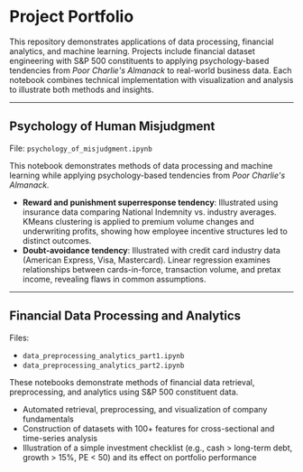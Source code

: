 # Project Portfolio
This repository demonstrates applications of data processing, financial analytics, and machine learning. Projects include financial dataset engineering with S&P 500 constituents to applying psychology-based tendencies from *Poor Charlie's Almanack* to real-world business data. Each notebook combines technical implementation with visualization and analysis to illustrate both methods and insights.

---

## Psychology of Human Misjudgment
File: `psychology_of_misjudgment.ipynb`

This notebook demonstrates methods of data processing and machine learning while applying psychology-based tendencies from *Poor Charlie's Almanack.*
- **Reward and punishment superresponse tendency**: Illustrated using insurance data comparing National Indemnity vs. industry averages. KMeans clustering is applied to premium volume changes and underwriting profits, showing how employee incentive structures led to distinct outcomes.
- **Doubt-avoidance tendency**: Illustrated with credit card industry data (American Express, Visa, Mastercard). Linear regression examines relationships between cards-in-force, transaction volume, and pretax income, revealing flaws in common assumptions.

---

## Financial Data Processing and Analytics
Files:
- `data_preprocessing_analytics_part1.ipynb`
- `data_preprocessing_analytics_part2.ipynb`

These notebooks demonstrate methods of financial data retrieval, preprocessing, and analytics using S&P 500 constituent data. 
- Automated retrieval, preprocessing, and visualization of company fundamentals
- Construction of datasets with 100+ features for cross-sectional and time-series analysis
- Illustration of a simple investment checklist (e.g., cash > long-term debt, growth > 15%, PE < 50) and its effect on portfolio performance
